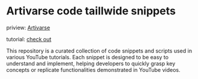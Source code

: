 # Artivarse code taillwide snippets
priview: [Artivarse](https://artivarse.vercel.app)

tutorial: [check out](https://www.youtube.com/playlist?list=PL6ZyYtT13yTbYOLkwrrSPe6dFEAPEhFdy)

This repository is a curated collection of code snippets and 
scripts used in various YouTube tutorials. Each snippet is designed to be easy to understand and implement, 
helping developers to quickly grasp key concepts or replicate functionalities demonstrated in YouTube videos.
